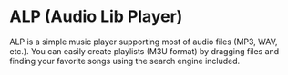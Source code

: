 # ALP (Audio Lib Player)

ALP is a simple music player supporting most of audio files (MP3, WAV, etc.).
You can easily create playlists (M3U format) by dragging files and finding your favorite songs using the search engine included.
